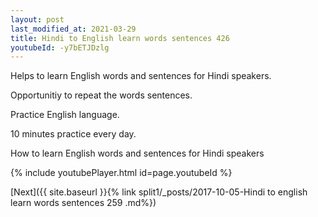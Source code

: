 ```yaml
---
layout: post
last_modified_at: 2021-03-29
title: Hindi to English learn words sentences 426 
youtubeId: -y7bETJDzlg
---
```

 
 
Helps to learn English words and sentences for Hindi speakers.

Opportunitiy to repeat the words sentences. 

Practice English language. 
 
10 minutes practice every day. 
 
How to learn English words and sentences for Hindi speakers 
 
{% include youtubePlayer.html id=page.youtubeId %}
 
 
[Next]({{ site.baseurl }}{% link  split1/_posts/2017-10-05-Hindi to english learn words sentences 259 .md%})
 
